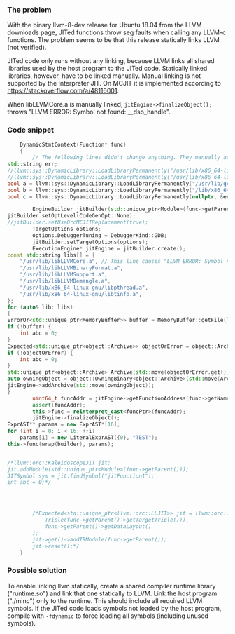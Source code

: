 ### The problem

With the binary llvm-8-dev release for Ubuntu 18.04 from the LLVM downloads page, JITed functions throw seg faults when calling any LLVM-c functions.
The problem seems to be that this release statically links LLVM (not verified).

JITed code only runs without any linking, because LLVM links all shared libraries used by the host program to the JITed code. Statically linked libraries, however, have to be linked manually.
Manual linking is not supported by the Interpreter JIT.
On MCJIT it is implemented according to https://stackoverflow.com/a/48116001.

When libLLVMCore.a is manually linked, `jitEngine->finalizeObject();` throws "LLVM ERROR: Symbol not found: __dso_handle".

### Code snippet

```C++
    DynamicStmtContext(Function* func)
	{
        // The following lines didn't change anything. They manually add shared objects to LLVM, but it seems these libraries have already been loaded by the host program.
std::string err;
//llvm::sys::DynamicLibrary::LoadLibraryPermanently("/usr/lib/x86_64-linux-gnu/libpthread.so");
//llvm::sys::DynamicLibrary::LoadLibraryPermanently("/usr/lib/x86_64-linux-gnu/libtinfo.so");
bool a = llvm::sys::DynamicLibrary::LoadLibraryPermanently("/usr/lib/gcc/x86_64-linux-gnu/7/libstdc++.so", &err);
bool b = llvm::sys::DynamicLibrary::LoadLibraryPermanently("/lib/x86_64-linux-gnu/libm.so.6", &err);
bool c = llvm::sys::DynamicLibrary::LoadLibraryPermanently(nullptr, &err);

		EngineBuilder jitBuilder(std::unique_ptr<Module>(func->getParent()));
jitBuilder.setOptLevel(CodeGenOpt::None);
//jitBuilder.setUseOrcMCJITReplacement(true);
		TargetOptions options;
		options.DebuggerTuning = DebuggerKind::GDB;
		jitBuilder.setTargetOptions(options);
		ExecutionEngine* jitEngine = jitBuilder.create();
const std::string libs[] = {
	"/usr/lib/libLLVMCore.a", // This line causes "LLVM ERROR: Symbol not found: __dso_handle"
	"/usr/lib/libLLVMBinaryFormat.a",
	"/usr/lib/libLLVMSupport.a",
	"/usr/lib/libLLVMDemangle.a",
	"/usr/lib/x86_64-linux-gnu/libpthread.a",
	"/usr/lib/x86_64-linux-gnu/libtinfo.a",
};
for (auto& lib: libs)
{
ErrorOr<std::unique_ptr<MemoryBuffer>> buffer = MemoryBuffer::getFile(lib);
if (!buffer) {
	int abc = 0;
}
Expected<std::unique_ptr<object::Archive>> objectOrError = object::Archive::create(buffer.get()->getMemBufferRef());
if (!objectOrError) {
	int abc = 0;
}
std::unique_ptr<object::Archive> Archive(std::move(objectOrError.get()));
auto owningObject = object::OwningBinary<object::Archive>(std::move(Archive), std::move(buffer.get()));
jitEngine->addArchive(std::move(owningObject));
}
		uint64_t funcAddr = jitEngine->getFunctionAddress(func->getName());
		assert(funcAddr);
		this->func = reinterpret_cast<funcPtr>(funcAddr);
		jitEngine->finalizeObject();
ExprAST** params = new ExprAST*[16];
for (int i = 0; i < 16; ++i)
	params[i] = new LiteralExprAST({0}, "TEST");
this->func(wrap(builder), params);


/*llvm::orc::KaleidoscopeJIT jit;
jit.addModule(std::unique_ptr<Module>(func->getParent()));
JITSymbol sym = jit.findSymbol("jitFunction1");
int abc = 0;*/




		/*Expected<std::unique_ptr<llvm::orc::LLJIT>> jit = llvm::orc::LLJIT::Create(orc::JITTargetMachineBuilder(
			Triple(func->getParent()->getTargetTriple())),
			func->getParent()->getDataLayout()
		);
		jit->get()->addIRModule(func->getParent());
		jit->reset();*/
	}
```

### Possible solution

To enable linking llvm statically, create a shared compiler runtime library ("runtime.so") and link that one statically to LLVM.
Link the host program ("./minc") only to the runtime. This should include all required LLVM symbols.
If the JITed code loads symbols not loaded by the host program, compile with `-fdynamic` to force loading all symbols (including unused symbols).